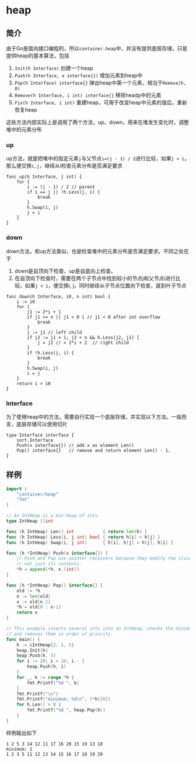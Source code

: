 # heap

## 简介

由于Go是面向接口编程的，所以`container.heap`中，并没有提供底层存储，只是提供heap的基本算法，包括

1. `Init(h Interface)` 创建一个heap
1. `Push(h Interface, x interface{})` 增加元素到heap中
1. `Pop(h Interface) interface{}` 弹出heap中第一个元素，相当于`Remove(h, 0)`
1. `Remove(h Interface, i int) interface{}` 移除headp中的元素
1. `Fix(h Interface, i int)` 重建heap，可用于改变heap中元素的值后，重新恢复heap

这些方法内部实际上是调用了两个方法，up、down，用来在堆发生变化时，调整堆中的元素分布

### up

up方法，就是把堆中的指定元素`j`与父节点`i=(j - 1) / 2`进行比较，如果`j < i`，那么便交换`i,j`，继续从i检查元素分布是否满足要求

```
func up(h Interface, j int) {
	for {
		i := (j - 1) / 2 // parent
		if i == j || !h.Less(j, i) {
			break
		}
		h.Swap(i, j)
		j = i
	}
}
```

### down

down方法，和up方法类似，也是检查堆中的元素分布是否满足要求。不同之处在于

1. down是自顶向下检查，up是自底向上检查。
2. 在自顶向下检查时，需要在两个子节点中找到较小的节点j和父节点i进行比较，如果`j < i`，便交换i, j，同时继续从子节点位置向下检查，直到叶子节点

```
func down(h Interface, i0, n int) bool {
	i := i0
	for {
		j1 := 2*i + 1
		if j1 >= n || j1 < 0 { // j1 < 0 after int overflow
			break
		}
		j := j1 // left child
		if j2 := j1 + 1; j2 < n && h.Less(j2, j1) {
			j = j2 // = 2*i + 2  // right child
		}
		if !h.Less(j, i) {
			break
		}
		h.Swap(i, j)
		i = j
	}
	return i > i0
}
```

### Interface

为了使用heap中的方法，需要自行实现一个底层存储，并实现以下方法。一般而言，底层存储可以使用切片

```
type Interface interface {
	sort.Interface
	Push(x interface{}) // add x as element Len()
	Pop() interface{}   // remove and return element Len() - 1.
}
```

## 样例

```Go
import (
	"container/heap"
	"fmt"
)

// An IntHeap is a min-heap of ints.
type IntHeap []int

func (h IntHeap) Len() int           { return len(h) }
func (h IntHeap) Less(i, j int) bool { return h[i] < h[j] }
func (h IntHeap) Swap(i, j int)      { h[i], h[j] = h[j], h[i] }

func (h *IntHeap) Push(x interface{}) {
    // Push and Pop use pointer receivers because they modify the slice's length,
    // not just its contents.
    *h = append(*h, x.(int))
}

func (h *IntHeap) Pop() interface{} {
	old := *h
	n := len(old)
	x := old[n-1]
	*h = old[0 : n-1]
	return x
}

// This example inserts several ints into an IntHeap, checks the minimum,
// and removes them in order of priority.
func main() {
	h := &IntHeap{2, 1, 5}
	heap.Init(h)
	heap.Push(h, 3)
	for i := 20; i > 10; i-- {
		heap.Push(h, i)
	}
	for _, k := range *h {
		fmt.Printf("%d ", k)  
	}
	fmt.Printf("\n")
	fmt.Printf("minimum: %d\n", (*h)[0])
	for h.Len() > 0 {
		fmt.Printf("%d ", heap.Pop(h))
	}
}
```

样例输出如下

```
1 2 5 3 14 12 11 17 16 20 15 19 13 18 
minimum: 1
1 2 3 5 11 12 13 14 15 16 17 18 19 20
```